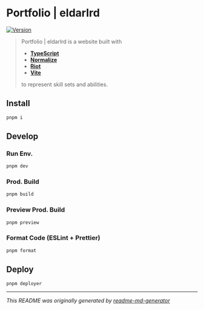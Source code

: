 # Portfolio | eldarlrd
[![Version](https://img.shields.io/badge/dynamic/json?url=https://raw.githubusercontent.com/eldarlrd/portfolio/main/package.json&query=version&logo=git-extensions&label=version&labelColor=475569&color=0284c7)](https://github.com/eldarlrd/portfolio/blob/main/package.json)

> Portfolio | eldarlrd is a website built with
> - **[TypeScript](https://typescriptlang.org)**
> - **[Normalize](https://necolas.github.io/normalize.css)**
> - **[Riot](https://riot.js.org)**
> - **[Vite](https://vitejs.dev)**
>
> to represent skill sets and abilities.

## Install
```sh
pnpm i
```
## Develop
### Run Env.
```sh
pnpm dev
```
### Prod. Build
```sh
pnpm build
```
### Preview Prod. Build
```sh
pnpm preview
```
### Format Code (ESLint + Prettier)
```sh
pnpm format
```
## Deploy
```sh
pnpm deployer
```
***
*This README was originally generated by [readme-md-generator](https://github.com/kefranabg/readme-md-generator)*